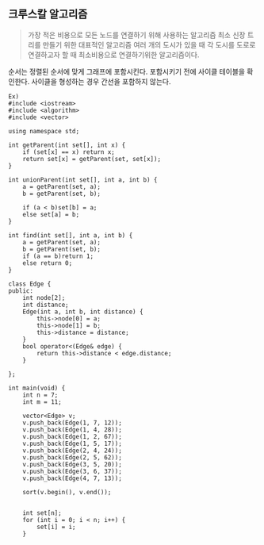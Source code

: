 ## 크루스칼 알고리즘

> 가장 적은 비용으로 모든 노드를 연결하기 위해 사용하는 알고리즘
최소 신장 트리를 만들기 위한 대표적인 알고리즘
여러 개의 도시가 있을 때 각 도시를 도로로 연결하고자 할 때 최소비용으로 연결하기위한 알고리즘이다.

순서는
정렬된 순서에 맞게 그래프에 포함시킨다.
포함시키기 전에 사이클 테이블을 확인한다.
사이클을 형성하는 경우 간선을 포함하지 않는다.

```
Ex)
#include <iostream>
#include <algorithm>
#include <vector>

using namespace std;

int getParent(int set[], int x) {
	if (set[x] == x) return x;
	return set[x] = getParent(set, set[x]);
}

int unionParent(int set[], int a, int b) {
	a = getParent(set, a);
	b = getParent(set, b);

	if (a < b)set[b] = a;
	else set[a] = b;
}

int find(int set[], int a, int b) {
	a = getParent(set, a);
	b = getParent(set, b);
	if (a == b)return 1;
	else return 0;
}

class Edge {
public:
	int node[2];
	int distance;
	Edge(int a, int b, int distance) {
		this->node[0] = a;
		this->node[1] = b;
		this->distance = distance;
	}
	bool operator<(Edge& edge) {
		return this->distance < edge.distance;
	}

};

int main(void) {
	int n = 7;
	int m = 11;

	vector<Edge> v;
	v.push_back(Edge(1, 7, 12));
	v.push_back(Edge(1, 4, 28));
	v.push_back(Edge(1, 2, 67));
	v.push_back(Edge(1, 5, 17));
	v.push_back(Edge(2, 4, 24));
	v.push_back(Edge(2, 5, 62));
	v.push_back(Edge(3, 5, 20));
	v.push_back(Edge(3, 6, 37));
	v.push_back(Edge(4, 7, 13));

	sort(v.begin(), v.end());


	int set[n];
	for (int i = 0; i < n; i++) {
		set[i] = i;
	}
```
